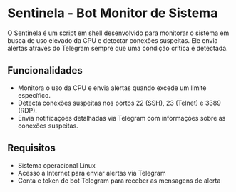 # Sentinela - Bot Monitor de Sistema

O Sentinela é um script em shell desenvolvido para monitorar o sistema em busca de uso elevado da CPU e detectar conexões suspeitas. Ele envia alertas através do Telegram sempre que uma condição crítica é detectada.

## Funcionalidades

- Monitora o uso da CPU e envia alertas quando excede um limite específico.
- Detecta conexões suspeitas nos portos 22 (SSH), 23 (Telnet) e 3389 (RDP).
- Envia notificações detalhadas via Telegram com informações sobre as conexões suspeitas.

## Requisitos

- Sistema operacional Linux
- Acesso à Internet para enviar alertas via Telegram
- Conta e token de bot Telegram para receber as mensagens de alerta




